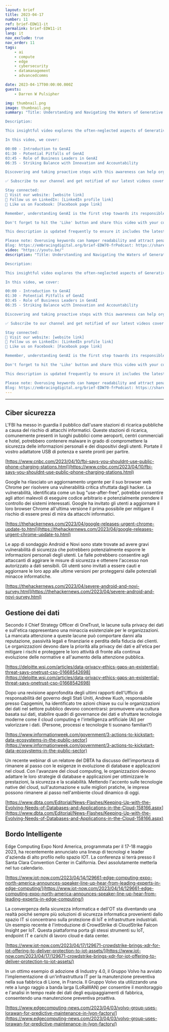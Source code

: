 ```yaml
---
layout: brief
title: 2023-04-17
number: 11
ref: brief-EDW11-it
permalink: brief-EDW11-it
lang: it
nav_exclude: true
nav_order: 11
tags:
    - ai
    - compute
    - edge
    - cybersecurity
    - datamanagement
    - advancedcomms

date: 2023-04-17T00:00:00.000Z
guests:
    - Darren W Pulsipher

img: thumbnail.png
image: thumbnail.png
summary: "Title: Understanding and Navigating the Waters of Generative Artificial Intelligence (GenAI)

Description:

This insightful video explores the often-neglected aspects of Generative Artificial Intelligence (GenAI) by business leaders. Watch to uncover potential pitfalls of this fast-emerging technology such as over-reliance and ethical concerns. Find out why industry experts are prompting leaders to delve deeper into the constraints of GenAI and implement strategies that harmonize innovation with accountability. 

In this video, we cover:

00:00 - Introduction to GenAI
01:30 - Potential Pitfalls of GenAI
03:45 - Role of Business Leaders in GenAI
06:35 - Striking Balance with Innovation and Accountability 

Discovering and taking proactive steps with this awareness can help organizations fully harness the benefits of GenAI while mitigating the risks.

✅ Subscribe to our channel and get notified of our latest videos covering various aspects of technology and business transformation.

Stay connected:
🔗 Visit our website: [website link]
🔗 Follow us on LinkedIn: [LinkedIn profile link]
🔗 Like us on Facebook: [Facebook page link]

Remember, understanding GenAI is the first step towards its responsible and ethical use. Watch this space for more such exciting content!

Don't forget to hit the 'Like' button and share this video with your colleagues! 

This description is updated frequently to ensure it includes the latest insights and findings related to GenAI. Related keywords: #GenAI #BusinessLeaders #ArtificialIntelligence #Innovation #Accountability 

Please note: Overusing keywords can hamper readability and attract penalties. Our aim is to provide a balanced and reader-friendly description. For any accessibility issues, please let us know in the comments or by messaging us directly.
Blog: https://embracingdigital.org/brief-EDW70-frPodcast: https://share.transistor.fm/s/864bee12"
video: "https://youtu.be/"
description: "Title: Understanding and Navigating the Waters of Generative Artificial Intelligence (GenAI)

Description:

This insightful video explores the often-neglected aspects of Generative Artificial Intelligence (GenAI) by business leaders. Watch to uncover potential pitfalls of this fast-emerging technology such as over-reliance and ethical concerns. Find out why industry experts are prompting leaders to delve deeper into the constraints of GenAI and implement strategies that harmonize innovation with accountability. 

In this video, we cover:

00:00 - Introduction to GenAI
01:30 - Potential Pitfalls of GenAI
03:45 - Role of Business Leaders in GenAI
06:35 - Striking Balance with Innovation and Accountability 

Discovering and taking proactive steps with this awareness can help organizations fully harness the benefits of GenAI while mitigating the risks.

✅ Subscribe to our channel and get notified of our latest videos covering various aspects of technology and business transformation.

Stay connected:
🔗 Visit our website: [website link]
🔗 Follow us on LinkedIn: [LinkedIn profile link]
🔗 Like us on Facebook: [Facebook page link]

Remember, understanding GenAI is the first step towards its responsible and ethical use. Watch this space for more such exciting content!

Don't forget to hit the 'Like' button and share this video with your colleagues! 

This description is updated frequently to ensure it includes the latest insights and findings related to GenAI. Related keywords: #GenAI #BusinessLeaders #ArtificialIntelligence #Innovation #Accountability 

Please note: Overusing keywords can hamper readability and attract penalties. Our aim is to provide a balanced and reader-friendly description. For any accessibility issues, please let us know in the comments or by messaging us directly.
Blog: https://embracingdigital.org/brief-EDW70-frPodcast: https://share.transistor.fm/s/864bee12"
---
```






---

## Ciber sicurezza

L'FBI ha messo in guardia il pubblico dall'usare stazioni di ricarica pubbliche a causa del rischio di attacchi informatici. Queste stazioni di ricarica, comunemente presenti in luoghi pubblici come aeroporti, centri commerciali e hotel, potrebbero contenere malware in grado di compromettere la sicurezza delle informazioni personali e dei dispositivi degli utenti. Portate il vostro adattatore USB di potenza e sarete pronti per partire.

[https://www.cnbc.com/2023/04/10/fbi-says-you-shouldnt-use-public-phone-charging-stations.html](https://www.cnbc.com/2023/04/10/fbi-says-you-shouldnt-use-public-phone-charging-stations.html)

Google ha rilasciato un aggiornamento urgente per il suo browser web Chrome per risolvere una vulnerabilità critica sfruttata dagli hacker. La vulnerabilità, identificata come un bug "use-after-free", potrebbe consentire agli attori malevoli di eseguire codice arbitrario e potenzialmente prendere il controllo dei sistemi interessati. Google ha invitato gli utenti a aggiornare il loro browser Chrome all'ultima versione il prima possibile per mitigare il rischio di essere presi di mira da attacchi informatici.

[https://thehackernews.com/2023/04/google-releases-urgent-chrome-update-to.html](https://thehackernews.com/2023/04/google-releases-urgent-chrome-update-to.html)

Le app di sondaggio Android e Novi sono state trovate ad avere gravi vulnerabilità di sicurezza che potrebbero potenzialmente esporre le informazioni personali degli utenti. Le falle potrebbero consentire agli attaccanti di aggirare le misure di sicurezza e ottenere l'accesso non autorizzato a dati sensibili. Gli utenti sono invitati a essere cauti e aggiornare le loro app alle ultime versioni per proteggersi dalle potenziali minacce informatiche.

[https://thehackernews.com/2023/04/severe-android-and-novi-survey.html](https://thehackernews.com/2023/04/severe-android-and-novi-survey.html)

## Gestione dei dati

Secondo il Chief Strategy Officer di OneTrust, le lacune sulla privacy dei dati e sull'etica rappresentano una minaccia esistenziale per le organizzazioni. La mancata attenzione a queste lacune può comportare danni alla reputazione, passività legali e finanziarie e perdita della fiducia dei clienti. Le organizzazioni devono dare la priorità alla privacy dei dati e all'etica per mitigare i rischi e proteggere le loro attività di fronte alla continua evoluzione delle normative e all'aumento della attenzione pubblica.

[https://deloitte.wsj.com/articles/data-privacy-ethics-gaps-an-existential-threat-says-onetrust-cso-01668542698](https://deloitte.wsj.com/articles/data-privacy-ethics-gaps-an-existential-threat-says-onetrust-cso-01668542698)

Dopo una revisione approfondita degli ultimi rapporti dell'Ufficio di responsabilità del governo degli Stati Uniti, Andrew Kuoh, responsabile presso Capgemini, ha identificato tre azioni chiave su cui le organizzazioni dei dati nel settore pubblico devono concentrarsi: promuovere una cultura basata sui dati, stabilire quadri di governance dei dati e sfruttare tecnologie moderne come il cloud computing e l'intelligenza artificiale (AI) per valorizzare i dati. (Persone, processi e tecnologie ti suonano familiari?)

[https://www.informationweek.com/government/3-actions-to-kickstart-data-ecosystems-in-the-public-sector](https://www.informationweek.com/government/3-actions-to-kickstart-data-ecosystems-in-the-public-sector)

Un recente webinar di un relatore del DBTA ha discusso dell'importanza di rimanere al passo con le esigenze in evoluzione di database e applicazioni nel cloud. Con l'avanzare del cloud computing, le organizzazioni devono adattare le loro strategie di database e applicazioni per ottimizzare le prestazioni, la sicurezza e la scalabilità. Mettendo l'accento sulle tecnologie native del cloud, sull'automazione e sulle migliori pratiche, le imprese possono rimanere al passo nell'ambiente cloud dinamico di oggi.

[https://www.dbta.com/Editorial/News-Flashes/Keeping-Up-with-the-Evolving-Needs-of-Databases-and-Applications-in-the-Cloud-158166.aspx](https://www.dbta.com/Editorial/News-Flashes/Keeping-Up-with-the-Evolving-Needs-of-Databases-and-Applications-in-the-Cloud-158166.aspx)

## Bordo Intelligente

Edge Computing Expo Nord America, programmata per il 17-18 maggio 2023, ha recentemente annunciato una lineup di tecnologi e leader d'azienda di alto profilo nello spazio IOT. La conferenza si terrà presso il Santa Clara Convention Center in California. Devi assolutamente metterla nel tuo calendario.

[https://www.iot-now.com/2023/04/14/129661-edge-computing-expo-north-america-announces-speaker-line-up-hear-from-leading-experts-in-edge-computing/](https://www.iot-now.com/2023/04/14/129661-edge-computing-expo-north-america-announces-speaker-line-up-hear-from-leading-experts-in-edge-computing/)

La convergenza della sicurezza informatica e dell'OT sta diventando una realtà poiché sempre più soluzioni di sicurezza informatica provenienti dallo spazio IT si concentrano sulla protezione di IoT e infrastrutture industriali. Un esempio recente è l'introduzione di CrowdStrike di CloudStrike Falcon Insight per IoT. Questa piattaforma porta gli stessi strumenti su IoT, endpoint IT e carichi di lavoro cloud e data center.

[https://www.iot-now.com/2023/04/17/129671-crowdstrike-brings-xdr-for-iot-offering-to-deliver-protection-to-iot-assets/](https://www.iot-now.com/2023/04/17/129671-crowdstrike-brings-xdr-for-iot-offering-to-deliver-protection-to-iot-assets/)

In un ottimo esempio di adozione di Industry 4.0, il Gruppo Volvo ha avviato l'implementazione di un'infrastruttura IT per la manutenzione preventiva nella sua fabbrica di Lione, in Francia. Il Gruppo Volvo sta utilizzando una rete a lungo raggio a banda larga (LoRaWAN) per consentire il monitoraggio e l'analisi in tempo reale dei dati degli equipaggiamenti di fabbrica, consentendo una manutenzione preventiva proattiva.

[https://www.edgecomputing-news.com/2023/04/03/volvo-group-uses-lorawan-for-predictive-maintenance-in-lyon-factory/](https://www.edgecomputing-news.com/2023/04/03/volvo-group-uses-lorawan-for-predictive-maintenance-in-lyon-factory/)


